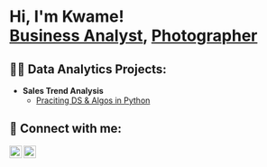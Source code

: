 <h1>Hi, I'm Kwame! <br/><a href="https://www.linkedin.com/in/kwameakomeah/">Business Analyst</a>, <a href="https://boat10studios.mypixieset.com/?fbclid=PAZXh0bgNhZW0CMTEAAaadz8RGO0pb1lvV9zVMkVHDA3n78zH_vGi7GO-uK4GsvuOKjbD24fXL4H4_aem_s693rwT9f2Aue8jxhaBNEQ">Photographer</a></h1>

 <b> </b>
 
 <b> </b>
  
<h2>👨‍💻 Data Analytics Projects:</h2>

- <b>Sales Trend Analysis</b>
  - [Praciting DS & Algos in Python](https://github.com/joshmadakor1/Algorithms-Practice)

 <b> </b>
 
 <b> </b>

<h2> 🤳 Connect with me:</h2>

[<img align="left" alt="KwameAkomeah | LinkedIn" width="22px" src="https://cdn.jsdelivr.net/npm/simple-icons@v3/icons/linkedin.svg" />][linkedin]
[<img align="left" alt="KwameAkomeah | Instagram" width="22px" src="https://cdn.jsdelivr.net/npm/simple-icons@v3/icons/instagram.svg" />][instagram]


[instagram]:https://www.instagram.com/boat10studios/?hl=en
[linkedin]:https://www.linkedin.com/in/kwameakomeah/
